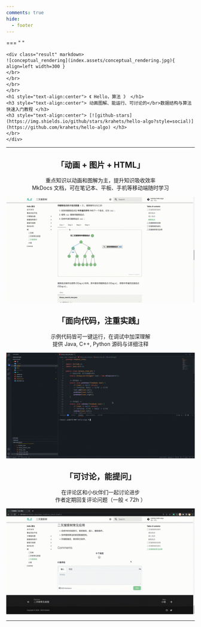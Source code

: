 ```yaml
---
comments: true
hide:
  - footer
---
```


=== " "

    <div class="result" markdown>
    ![conceptual_rendering](index.assets/conceptual_rendering.jpg){ align=left width=300 }
    </br>
    </br>
    </br>
    </br>
    <h1 style="text-align:center"> 《 Hello，算法 》 </h1>
    <h3 style="text-align:center"> 动画图解、能运行、可讨论的</br>数据结构与算法快速入门教程 </h3>
    <h3 style="text-align:center"> [![github-stars](https://img.shields.io/github/stars/krahets/hello-algo?style=social)](https://github.com/krahets/hello-algo) </h3>
    </br>
    </div>

---

<h2 style="text-align:center"> 「动画 + 图片 + HTML」 </h2>

<p style="text-align:center"> 重点知识以动画和图解为主，提升知识吸收效率</br>MkDocs 文档，可在笔记本、平板、手机等移动端随时学习 </p>

![algorithm_animation](index.assets/algorithm_animation.gif)

<h2 style="text-align:center"> 「面向代码，注重实践」 </h2>

<p style="text-align:center"> 示例代码皆可一键运行，在调试中加深理解</br>提供 Java, C++, Python 源码与详细注释 </p>

![running_code](index.assets/running_code.gif)

<h2 style="text-align:center"> 「可讨论，能提问」 </h2>

<p style="text-align:center"> 在评论区和小伙伴们一起讨论进步</br>作者定期回复评论问题（一般 < 72h ） </p>

![comment](index.assets/comment.gif)

---
